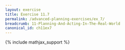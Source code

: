 ```yaml
---
layout: exercise
title: Exercise 11.7
permalink: /advanced-planning-exercises/ex_7/
breadcrumb: 11-Planning-And-Acting-In-The-Real-World
canonical_id: ch11ex7
---
```


{% include mathjax_support %}
